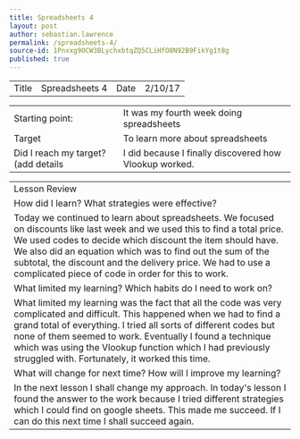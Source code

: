 ```yaml
---
title: Spreadsheets 4
layout: post
author: sebastian.lawrence
permalink: /spreadsheets-4/
source-id: 1Pnxxg9OCW3BLychxbtqZQ5CLiHfO8N92B9FikYg1t8g
published: true
---
```

<table>
  <tr>
    <td>Title</td>
    <td>Spreadsheets 4</td>
    <td>Date</td>
    <td>2/10/17</td>
  </tr>
</table>


<table>
  <tr>
    <td>Starting point:</td>
    <td>It was my fourth week doing spreadsheets </td>
  </tr>
  <tr>
    <td>Target </td>
    <td>To learn more about spreadsheets</td>
  </tr>
  <tr>
    <td>Did I reach my target?
(add details </td>
    <td>I did because I finally discovered how Vlookup worked.</td>
  </tr>
</table>


<table>
  <tr>
    <td>Lesson Review</td>
  </tr>
  <tr>
    <td>How did I learn? What strategies were effective?</td>
  </tr>
  <tr>
    <td>Today we continued to learn about spreadsheets. We focused on discounts like last week and we used this to find a total price. We used codes to decide which discount the item should have. We also did an equation which was to find out the sum of the subtotal, the discount and the delivery price. We had to use a complicated piece of code in order for this to work.</td>
  </tr>
  <tr>
    <td>What limited my learning? Which habits do I need to work on?</td>
  </tr>
  <tr>
    <td>What limited my learning was the fact that all the code was very complicated and difficult. This happened when we had to find a grand total of everything. I tried all sorts of different codes but none of them seemed to work. Eventually I found a technique which was using the Vlookup function which I had previously struggled with. Fortunately, it worked this time.</td>
  </tr>
  <tr>
    <td>What will change for next time? How will I improve my learning?</td>
  </tr>
  <tr>
    <td>In the next lesson I shall change my approach. In today's lesson I found the answer to the work because I tried different strategies which I could find on google sheets. This made me succeed. If I can do this next time I shall succeed again.</td>
  </tr>
</table>


